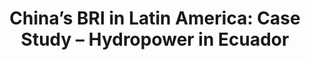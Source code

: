 ---
#Title of Linked Article
title: "China’s BRI in Latin America: Case Study – Hydropower in Ecuador"

#A very (very!) short excerpt of your article.  No more than one sentence, optimally less than 10 words.
excerpt: "This Tearline article discusses findings from a project which utilizes open-source data collection and imagery analysis to study the impacts of Chinese development financing in Latin America and the Caribbean."

#URL of the article you're linking to:
link: https://www.tearline.mil/public_page/china-bri-in-ecuador-hydropower/

#Summary image - shows up on searches
header:
  teaser: /assets/images/newsImages/chinaBRIEcuador.png

#Should be one or more of Vibrancy, Sustainability, and Security.
categories: Security

#Tags.  Spaces delimit new tags. To see all current tags, type "/tags/" on the live website URL.
tags: geopolitics geo-int satellite-imagery policy-report

#Type of Article (news, journal, or report)
artType: report

#Don't edit:
entryType: news
---